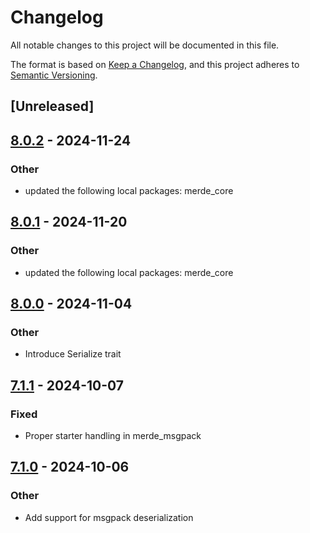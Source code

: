 # Changelog

All notable changes to this project will be documented in this file.

The format is based on [Keep a Changelog](https://keepachangelog.com/en/1.0.0/),
and this project adheres to [Semantic Versioning](https://semver.org/spec/v2.0.0.html).

## [Unreleased]

## [8.0.2](https://github.com/bearcove/merde/compare/merde_msgpack-v8.0.1...merde_msgpack-v8.0.2) - 2024-11-24

### Other

- updated the following local packages: merde_core

## [8.0.1](https://github.com/bearcove/merde/compare/merde_msgpack-v8.0.0...merde_msgpack-v8.0.1) - 2024-11-20

### Other

- updated the following local packages: merde_core

## [8.0.0](https://github.com/bearcove/merde/compare/merde_msgpack-v7.1.1...merde_msgpack-v8.0.0) - 2024-11-04

### Other

- Introduce Serialize trait

## [7.1.1](https://github.com/bearcove/merde/compare/merde_msgpack-v7.1.0...merde_msgpack-v7.1.1) - 2024-10-07

### Fixed

- Proper starter handling in merde_msgpack

## [7.1.0](https://github.com/bearcove/merde/releases/tag/merde_msgpack-v7.1.0) - 2024-10-06

### Other

- Add support for msgpack deserialization

